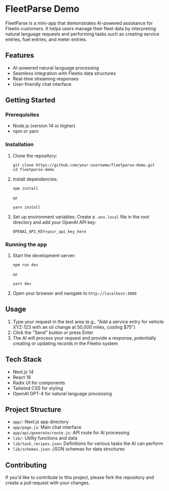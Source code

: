 # FleetParse Demo

FleetParse is a mini-app that demonstrates AI-powered assistance for Fleetio customers. It helps users manage their fleet data by interpreting natural language requests and performing tasks such as creating service entries, fuel entries, and meter entries.

## Features

- AI-powered natural language processing
- Seamless integration with Fleetio data structures
- Real-time streaming responses
- User-friendly chat interface

## Getting Started

### Prerequisites

- Node.js (version 14 or higher)
- npm or yarn

### Installation

1. Clone the repository:

   ```
   git clone https://github.com/your-username/fleetparse-demo.git
   cd fleetparse-demo
   ```

2. Install dependencies:

   ```
   npm install
   ```

   or

   ```
   yarn install
   ```

3. Set up environment variables:
   Create a `.env.local` file in the root directory and add your OpenAI API key:
   ```
   OPENAI_API_KEY=your_api_key_here
   ```

### Running the app

1. Start the development server:

   ```
   npm run dev
   ```

   or

   ```
   yarn dev
   ```

2. Open your browser and navigate to `http://localhost:3000`

## Usage

1. Type your request in the text area (e.g., "Add a service entry for vehicle XYZ-123 with an oil change at 50,000 miles, costing $75")
2. Click the "Send" button or press Enter
3. The AI will process your request and provide a response, potentially creating or updating records in the Fleetio system

## Tech Stack

- Next.js 14
- React 18
- Radix UI for components
- Tailwind CSS for styling
- OpenAI GPT-4 for natural language processing

## Project Structure

- `app/`: Next.js app directory
- `app/page.js`: Main chat interface
- `app/api/generate/route.js`: API route for AI processing
- `lib/`: Utility functions and data
- `lib/task_recipes.json`: Definitions for various tasks the AI can perform
- `lib/schemas.json`: JSON schemas for data structures

## Contributing

If you'd like to contribute to this project, please fork the repository and create a pull request with your changes.
